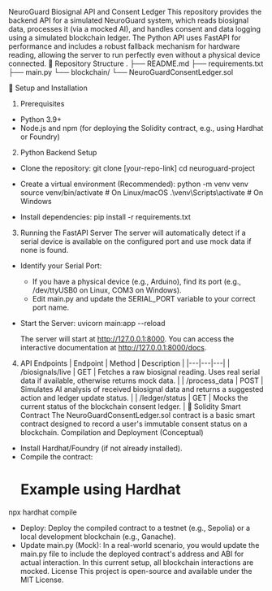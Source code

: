 NeuroGuard Biosignal API and Consent Ledger
This repository provides the backend API for a simulated NeuroGuard system, which reads biosignal data, processes it (via a mocked AI), and handles consent and data logging using a simulated blockchain ledger.
The Python API uses FastAPI for performance and includes a robust fallback mechanism for hardware reading, allowing the server to run perfectly even without a physical device connected.
📁 Repository Structure
.
├── README.md
├── requirements.txt
├── main.py
└── blockchain/
    └── NeuroGuardConsentLedger.sol

🚀 Setup and Installation
1. Prerequisites
 * Python 3.9+
 * Node.js and npm (for deploying the Solidity contract, e.g., using Hardhat or Foundry)
2. Python Backend Setup
 * Clone the repository:
   git clone [your-repo-link]
cd neuroguard-project

 * Create a virtual environment (Recommended):
   python -m venv venv
source venv/bin/activate  # On Linux/macOS
.\venv\Scripts\activate   # On Windows

 * Install dependencies:
   pip install -r requirements.txt

3. Running the FastAPI Server
The server will automatically detect if a serial device is available on the configured port and use mock data if none is found.
 * Identify your Serial Port:
   * If you have a physical device (e.g., Arduino), find its port (e.g., /dev/ttyUSB0 on Linux, COM3 on Windows).
   * Edit main.py and update the SERIAL_PORT variable to your correct port name.
 * Start the Server:
   uvicorn main:app --reload

   The server will start at http://127.0.0.1:8000. You can access the interactive documentation at http://127.0.0.1:8000/docs.
4. API Endpoints
| Endpoint | Method | Description |
|---|---|---|
| /biosignals/live | GET | Fetches a raw biosignal reading. Uses real serial data if available, otherwise returns mock data. |
| /process_data | POST | Simulates AI analysis of received biosignal data and returns a suggested action and ledger update status. |
| /ledger/status | GET | Mocks the current status of the blockchain consent ledger. |
🔗 Solidity Smart Contract
The NeuroGuardConsentLedger.sol contract is a basic smart contract designed to record a user's immutable consent status on a blockchain.
Compilation and Deployment (Conceptual)
 * Install Hardhat/Foundry (if not already installed).
 * Compile the contract:
   # Example using Hardhat
npx hardhat compile

 * Deploy: Deploy the compiled contract to a testnet (e.g., Sepolia) or a local development blockchain (e.g., Ganache).
 * Update main.py (Mock): In a real-world scenario, you would update the main.py file to include the deployed contract's address and ABI for actual interaction. In this current setup, all blockchain interactions are mocked.
License
This project is open-source and available under the MIT License.
